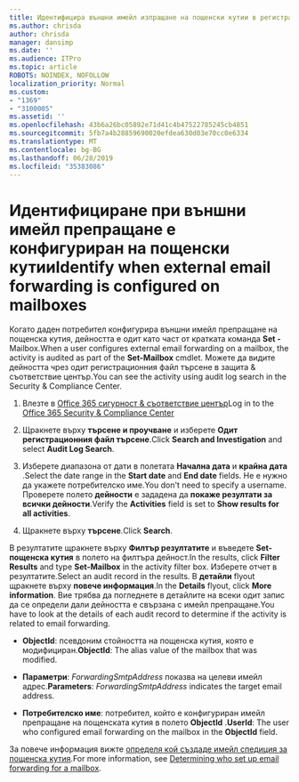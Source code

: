 ```yaml
---
title: Идентифицира външни имейл изпращане на пощенски кутии в регистрационните файлове от одита
ms.author: chrisda
author: chrisda
manager: dansimp
ms.date: ''
ms.audience: ITPro
ms.topic: article
ROBOTS: NOINDEX, NOFOLLOW
localization_priority: Normal
ms.custom:
- "1369"
- "3100005"
ms.assetid: ''
ms.openlocfilehash: 43b6a26bc05892e71d41c4b47522785245cb4851
ms.sourcegitcommit: 5fb7a4b28859690020efdea630d03e70cc0e6334
ms.translationtype: MT
ms.contentlocale: bg-BG
ms.lasthandoff: 06/28/2019
ms.locfileid: "35383086"
---
```

# <a name="identify-when-external-email-forwarding-is-configured-on-mailboxes"></a><span data-ttu-id="b3833-102">Идентифициране при външни имейл препращане е конфигуриран на пощенски кутии</span><span class="sxs-lookup"><span data-stu-id="b3833-102">Identify when external email forwarding is configured on mailboxes</span></span>

<span data-ttu-id="b3833-103">Когато даден потребител конфигурира външни имейл препращане на пощенска кутия, дейността е одит като част от кратката команда **Set -** Mailbox.</span><span class="sxs-lookup"><span data-stu-id="b3833-103">When a user configures external email forwarding on a mailbox, the activity is audited as part of the **Set-Mailbox** cmdlet.</span></span> <span data-ttu-id="b3833-104">Можете да видите дейността чрез одит регистрационния файл търсене в защита & съответствие център.</span><span class="sxs-lookup"><span data-stu-id="b3833-104">You can see the activity using audit log search in the Security & Compliance Center.</span></span>

1. <span data-ttu-id="b3833-105">Влезте в [Office 365 сигурност & съответствие център](https://protection.office.com/)</span><span class="sxs-lookup"><span data-stu-id="b3833-105">Log in to the [Office 365 Security & Compliance Center](https://protection.office.com/)</span></span>

2. <span data-ttu-id="b3833-106">Щракнете върху **търсене и проучване** и изберете **Одит регистрационния файл търсене**.</span><span class="sxs-lookup"><span data-stu-id="b3833-106">Click **Search and Investigation** and select **Audit Log Search**.</span></span>

3. <span data-ttu-id="b3833-107">Изберете диапазона от дати в полетата **Начална дата** и **крайна дата** .</span><span class="sxs-lookup"><span data-stu-id="b3833-107">Select the date range in the **Start date** and **End date** fields.</span></span> <span data-ttu-id="b3833-108">Не е нужно да укажете потребителско име.</span><span class="sxs-lookup"><span data-stu-id="b3833-108">You don't need to specify a username.</span></span> <span data-ttu-id="b3833-109">Проверете полето **дейности** е зададена да **покаже резултати за всички дейности**.</span><span class="sxs-lookup"><span data-stu-id="b3833-109">Verify the **Activities** field is set to **Show results for all activities**.</span></span>

4. <span data-ttu-id="b3833-110">Щракнете върху **търсене**.</span><span class="sxs-lookup"><span data-stu-id="b3833-110">Click **Search**.</span></span>

<span data-ttu-id="b3833-111">В резултатите щракнете върху **Филтър резултатите** и въведете **Set-пощенска кутия** в полето на филтъра дейност.</span><span class="sxs-lookup"><span data-stu-id="b3833-111">In the results, click **Filter Results** and type **Set-Mailbox** in the activity filter box.</span></span> <span data-ttu-id="b3833-112">Изберете отчет в резултатите.</span><span class="sxs-lookup"><span data-stu-id="b3833-112">Select an audit record in the results.</span></span> <span data-ttu-id="b3833-113">В **детайли** flyout щракнете върху **повече информация**.</span><span class="sxs-lookup"><span data-stu-id="b3833-113">In the **Details** flyout, click **More information**.</span></span> <span data-ttu-id="b3833-114">Вие трябва да погледнете в детайлите на всеки одит запис да се определи дали дейността е свързана с имейл препращане.</span><span class="sxs-lookup"><span data-stu-id="b3833-114">You have to look at the details of each audit record to determine if the activity is related to email forwarding.</span></span>

- <span data-ttu-id="b3833-115">**ObjectId**: псевдоним стойността на пощенска кутия, която е модифициран.</span><span class="sxs-lookup"><span data-stu-id="b3833-115">**ObjectId**: The alias value of the mailbox that was modified.</span></span>

- <span data-ttu-id="b3833-116">**Параметри**: _ForwardingSmtpAddress_ показва на целеви имейл адрес.</span><span class="sxs-lookup"><span data-stu-id="b3833-116">**Parameters**: _ForwardingSmtpAddress_ indicates the target email address.</span></span>

- <span data-ttu-id="b3833-117">**Потребителско име**: потребител, който е конфигуриран имейл препращане на пощенската кутия в полето **ObjectId** .</span><span class="sxs-lookup"><span data-stu-id="b3833-117">**UserId**: The user who configured email forwarding on the mailbox in the **ObjectId** field.</span></span>

<span data-ttu-id="b3833-118">За повече информация вижте [определя кой създаде имейл спедиция за пощенска кутия](https://docs.microsoft.com/office365/securitycompliance/auditing-troubleshooting-scenarios#determining-who-set-up-email-forwarding-for-a-mailbox).</span><span class="sxs-lookup"><span data-stu-id="b3833-118">For more information, see [Determining who set up email forwarding for a mailbox](https://docs.microsoft.com/office365/securitycompliance/auditing-troubleshooting-scenarios#determining-who-set-up-email-forwarding-for-a-mailbox).</span></span>

